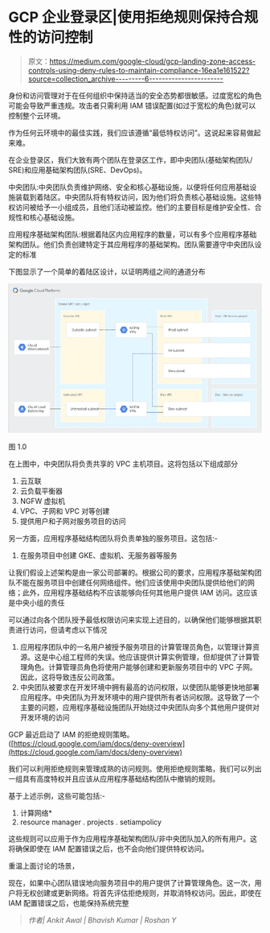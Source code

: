 # GCP 企业登录区|使用拒绝规则保持合规性的访问控制

> 原文：<https://medium.com/google-cloud/gcp-landing-zone-access-controls-using-deny-rules-to-maintain-compliance-16ea1e161522?source=collection_archive---------6----------------------->

身份和访问管理对于在任何组织中保持适当的安全态势都很敏感。过度宽松的角色可能会导致严重违规。攻击者只需利用 IAM 错误配置(如过于宽松的角色)就可以控制整个云环境。

作为任何云环境中的最佳实践，我们应该遵循“最低特权访问”。这说起来容易做起来难。

在企业登录区，我们大致有两个团队在登录区工作，即中央团队(基础架构团队/ SRE)和应用基础架构团队(SRE、DevOps)。

中央团队:中央团队负责维护网络、安全和核心基础设施，以便将任何应用基础设施装载到着陆区。中央团队将有特权访问，因为他们将负责核心基础设施。这些特权访问被给予一小组成员，且他们活动被监控。他们的主要目标是维护安全性、合规性和核心基础设施。

应用程序基础架构团队:根据着陆区内应用程序的数量，可以有多个应用程序基础架构团队。他们负责创建特定于其应用程序的基础架构。团队需要遵守中央团队设定的标准

下图显示了一个简单的着陆区设计，以证明两组之间的通道分布

![](img/bba7ba22fce06df5024acfa9589e663f.png)

图 1.0

在上图中，中央团队将负责共享的 VPC 主机项目。这将包括以下组成部分

1.  云互联
2.  云负载平衡器
3.  NGFW 虚拟机
4.  VPC、子网和 VPC 对等创建
5.  提供用户和子网对服务项目的访问

另一方面，应用程序基础结构团队将负责单独的服务项目。这包括:-

1.  在服务项目中创建 GKE、虚拟机、无服务器等服务

让我们假设上述架构是由一家公司部署的。根据公司的要求，应用程序基础架构团队不能在服务项目中创建任何网络组件。他们应该使用中央团队提供给他们的网络；此外，应用程序基础结构不应该能够向任何其他用户提供 IAM 访问。这应该是中央小组的责任

可以通过向各个团队授予最低权限访问来实现上述目的，以确保他们能够根据其职责进行访问，但请考虑以下情况

1.  应用程序团队中的一名用户被授予服务项目的计算管理员角色，以管理计算资源。这是中心组工程师的失误。他应该提供计算实例管理，但却提供了计算管理角色。计算管理员角色将使用户能够创建和更新服务项目中的 VPC 子网。因此，这将导致违反公司政策。
2.  中央团队被要求在开发环境中拥有最高的访问权限，以使团队能够更快地部署应用程序。中央团队为开发环境中的用户提供所有者访问权限。这导致了一个主要的问题，应用程序基础设施团队开始绕过中央团队向多个其他用户提供对开发环境的访问

GCP 最近启动了 IAM 的拒绝规则策略。([https://cloud.google.com/iam/docs/deny-overview](https://cloud.google.com/iam/docs/deny-overview)

我们可以利用拒绝规则来管理成熟的访问规则。使用拒绝规则策略，我们可以列出一组具有高度特权并且应该从应用程序基础结构团队中撤销的规则。

基于上述示例，这些可能包括:-

1.  计算网络*
2.  resource manager . projects . setiampolicy

这些规则可以应用于作为应用程序基础架构团队/非中央团队加入的所有用户。这将确保即使在 IAM 配置错误之后，也不会向他们提供特权访问。

重温上面讨论的场景，

现在，如果中心团队错误地向服务项目中的用户提供了计算管理角色。这一次，用户将无权创建或更新网络。将首先评估拒绝规则，并取消特权访问。因此，即使在 IAM 配置错误之后，也能保持系统完整

> *作者| Ankit Awal | Bhavish Kumar | Roshan Y*
